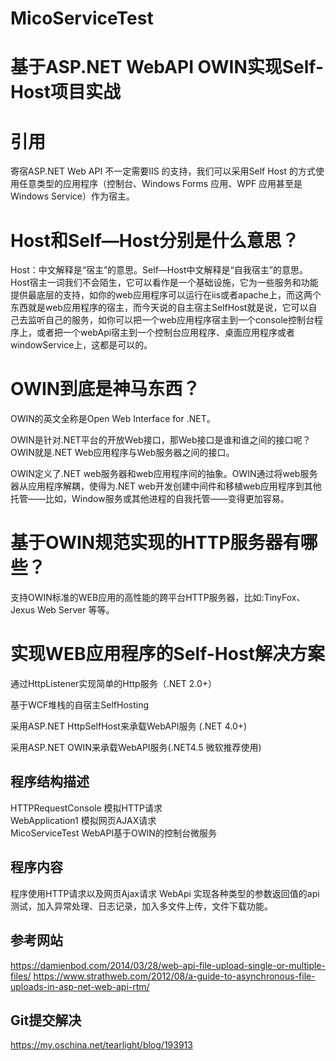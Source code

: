 # MicoServiceTest
基于ASP.NET WebAPI OWIN实现Self-Host项目实战</br>
====  
# 引用</br>
寄宿ASP.NET Web API 不一定需要IIS 的支持，我们可以采用Self Host 的方式使用任意类型的应用程序（控制台、Windows Forms 应用、WPF 应用甚至是Windows Service）作为宿主。</br>

# Host和Self—Host分别是什么意思？</br>
Host：中文解释是“宿主”的意思。Self—Host中文解释是“自我宿主”的意思。Host宿主一词我们不会陌生，它可以看作是一个基础设施，它为一些服务和功能提供最底层的支持，如你的web应用程序可以运行在iis或者apache上，而这两个东西就是web应用程序的宿主，而今天说的自主宿主SelfHost就是说，它可以自己去监听自己的服务，如你可以把一个web应用程序宿主到一个console控制台程序上，或者把一个webApi宿主到一个控制台应用程序、桌面应用程序或者windowService上，这都是可以的。</br>

# OWIN到底是神马东西？

OWIN的英文全称是Open Web Interface for .NET。

OWIN是针对.NET平台的开放Web接口，那Web接口是谁和谁之间的接口呢？OWIN就是.NET Web应用程序与Web服务器之间的接口。

OWIN定义了.NET web服务器和web应用程序间的抽象。OWIN通过将web服务器从应用程序解耦，使得为.NET web开发创建中间件和移植web应用程序到其他托管——比如，Window服务或其他进程的自我托管——变得更加容易。
# 基于OWIN规范实现的HTTP服务器有哪些？

支持OWIN标准的WEB应用的高性能的跨平台HTTP服务器，比如:TinyFox、Jexus Web Server 等等。

# 实现WEB应用程序的Self-Host解决方案

通过HttpListener实现简单的Http服务（.NET 2.0+）

基于WCF堆栈的自宿主SelfHosting

采用ASP.NET HttpSelfHost来承载WebAPI服务 (.NET 4.0+)

采用ASP.NET OWIN来承载WebAPI服务(.NET4.5 微软推荐使用)

## 程序结构描述
HTTPRequestConsole 模拟HTTP请求</br>
WebApplication1 模拟网页AJAX请求</br>
MicoServiceTest WebAPI基于OWIN的控制台微服务</br>
## 程序内容
程序使用HTTP请求以及网页Ajax请求 WebApi 实现各种类型的参数返回值的api测试，加入异常处理、日志记录，加入多文件上传，文件下载功能。
## 参考网站
https://damienbod.com/2014/03/28/web-api-file-upload-single-or-multiple-files/
https://www.strathweb.com/2012/08/a-guide-to-asynchronous-file-uploads-in-asp-net-web-api-rtm/
## Git提交解决
https://my.oschina.net/tearlight/blog/193913
